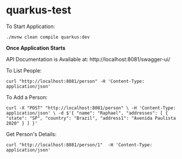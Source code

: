 # quarkus-test

To Start Application:

`./mvnw clean compile quarkus:dev`

**Once Application Starts**

API Documentation is Available at:
http://localhost:8081/swagger-ui/


To List People:

`curl "http://localhost:8081/person"
      -H 'Content-Type: application/json'
`

To Add a Person:

`curl -X "POST" "http://localhost:8081/person" \
      -H 'Content-Type: application/json' \
      -d $'{
   "name": "Raphael",
   "addresses": [
     {
       "state": "SP",
       "country": "Brazil",
       "address1": "Avenida Paulista 2020"
     }
   ]
 }'`
 
 Get Person's Details:
 
 `
  curl "http://localhost:8081/person/1" 
       -H 'Content-Type: application/json'
`